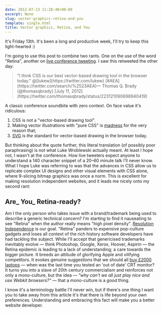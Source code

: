 ```yaml
---
date: 2012-07-13 11:28:40+00:00
excerpt: None
slug: vector-graphics-retina-and-you
template: single.html
title: Vector graphics, Retina, and You
---
```


It's Friday 13th. It's been a long and productive week, I'll try to keep this light-hearted :)

I'm going to use this post to combine two rants. One on the use of the word "Retina", another on [live conference tweeting](http://jasonlefkowitz.net/2012/06/against-live-tweeting/). I saw this retweeted the other day:





<blockquote><p>"I think CSS is our best vector-based drawing tool in the browser today." @[lukew](https://twitter.com/lukew) [#AEA](https://twitter.com/search/%2523AEA)— Thomas Q. Brady (@thomasqbrady) [July 11, 2012](https://twitter.com/thomasqbrady/status/223121090698940419)</p></blockquote>





A classic conference soundbite with zero context. On face value it's ridiculous:

1. CSS is not a "vector-based drawing tool".
2. Making vector illustrations with "pure CSS" is [madness](http://farukat.es/journal/2010/08/469-pure-css-icons-make-madness-stop) for the very reason that;
3. [SVG](https://dbushell.com/2012/04/03/svg-use-it-already/) is _the_ standard for vector-based drawing in the browser today.


But thinking about the quote further, this literal translation (of possibly poor paraphrasing) is not what Luke Wroblewski actually meant. At least I hope not, I wasn't at the conference. How live tweeters expect anyone to understand a 140 character snippet of a 20–60 minute talk I'll never know. What I hope Luke was referring to was that the advances in CSS allow us to replicate complex UI designs and other visual elements with CSS alone, where 9-slicing bitmap graphics was once a norm. This is excellent for making resolution independent websites, and it leads me nicely onto my second rant:


## Are_ You_ Retina-ready?


Am I the only person who takes issue with a brand/trademark being used to describe a generic technical concern? I'm starting to find it nauseating to see "Retina" when the author really means "high pixel density". [Resolution Independence](http://en.wikipedia.org/wiki/Resolution_independence) is our goal. "Retina" panders to expensive pop-culture gadgets and loses all context of the rich history software developers have had tackling the subject. While I'll accept that genericised trademarks inevitably evolve — think Photoshop, Google, Xerox, Hoover, Aspirin — the Retina epidemic is leading to a lack of understanding; a care towards the bigger picture. It breeds an attitude of glorifying Apple and vilifying competitors. It evokes genuine suggestions that we should all [buy £2000 laptops](http://www.netmagazine.com/news/do-web-designers-need-retina-display-122067) — when was the last time you tested an 'out of date' CRT monitor? It turns you into a slave of 20th century commercialism and reinforces not only a mono-culture, but the idea — _"why can't we all just play nice and use Webkit browsers?"_ — that a mono-culture is a _good_ thing.

I know it's a terminology battle I'll never win, but if there's one thing I want you to take away from this article it's that there is life beyond your own preferences. Understanding and embracing this fact will make you a better website developer.
